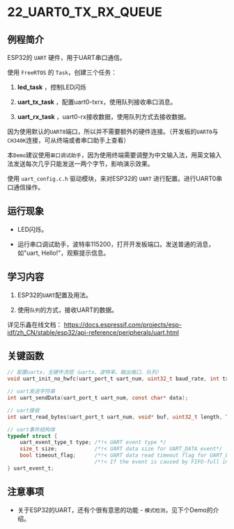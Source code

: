 # 22_UART0_TX_RX_QUEUE

## 例程简介

ESP32的 `UART` 硬件，用于UART串口通信。

使用 `FreeRTOS` 的 `Task`，创建三个任务：

1. **led_task** ，控制LED闪烁

2. **uart_tx_task** ，配置uart0-txrx，使用队列接收串口消息。

3. **uart_rx_task** ，uart0-rx接收数据，使用队列方式去接收数据。

因为使用默认的`UART0`端口，所以并不需要额外的硬件连接。（开发板的`UART0`与`CH340K`连接，可从终端或者串口助手上查看）

本`Demo`建议使用`串口调试助手`，因为使用终端需要调整为中文输入法，用英文输入法发送每次几乎只能发送一两个字节，影响演示效果。

使用 `uart_config.c.h` 驱动模块，来对ESP32的 `UART` 进行配置。进行UART0串口通信操作。


## 运行现象

* LED闪烁。

* 运行串口调试助手，波特率115200，打开开发板端口。发送普通的消息，如"uart, Hello!"，观察提示信息。


## 学习内容

1. ESP32的`UART`配置及用法。

2. 使用`队列`的方式，接收UART的数据。

详见乐鑫在线文档：
https://docs.espressif.com/projects/esp-idf/zh_CN/stable/esp32/api-reference/peripherals/uart.html


## 关键函数

```c
// 配置uartx，无硬件流控（uartx、波特率、输出端口、队列）
void uart_init_no_hwfc(uart_port_t uart_num, uint32_t baud_rate, int tx_io_num, int rx_io_num, int queue_size, QueueHandle_t *uart_queue);

// uart发送字符串
int uart_sendData(uart_port_t uart_num, const char* data);

// uart接收
int uart_read_bytes(uart_port_t uart_num, void* buf, uint32_t length, TickType_t ticks_to_wait);

// uart事件结构体
typedef struct {
    uart_event_type_t type; /*!< UART event type */
    size_t size;            /*!< UART data size for UART_DATA event*/
    bool timeout_flag;      /*!< UART data read timeout flag for UART_DATA event (no new data received during configured RX TOUT)*/
                            /*!< If the event is caused by FIFO-full interrupt, then there will be no event with the timeout flag before the next byte coming.*/
} uart_event_t;
```


## 注意事项

* 关于ESP32的UART，还有个很有意思的功能 - `模式检测`，见下个Demo的介绍。

